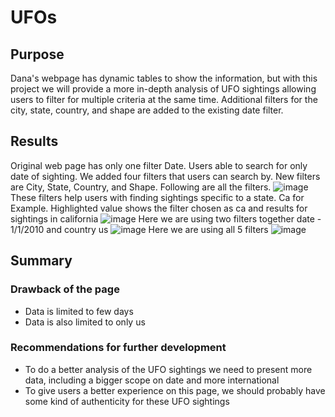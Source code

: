 # UFOs
## Purpose 
Dana's webpage has dynamic tables to show the information, but with this project we will provide a more in-depth analysis of UFO sightings allowing users to filter for multiple criteria at the same time. Additional filters for the city, state, country, and shape are added to the existing date filter.

## Results
Original web page has only one filter Date. Users able to search for only date of sighting. 
We added four filters that users can search by. New filters are City, State, Country, and Shape. Following are all the filters.
![image](https://user-images.githubusercontent.com/56806834/159208839-0b9f75c0-a89d-48b1-a37d-56bb390905b0.png)
These filters help users with finding sightings specific to a state. Ca for Example. Highlighted value shows the filter chosen as ca and results for sightings in california
![image](https://user-images.githubusercontent.com/56806834/159209003-b8fd7357-2af5-442f-91e4-55780f530fde.png)
Here we are using two filters together date - 1/1/2010 and country us
![image](https://user-images.githubusercontent.com/56806834/159209154-51c03fd4-6a30-4408-a711-2a89b9fa9d0d.png)
Here we are using all 5 filters
![image](https://user-images.githubusercontent.com/56806834/159209378-fb88a2e8-9953-4960-8339-49d07cb8abb7.png)

## Summary
### Drawback of the page
  - Data is limited to few days
  - Data is also limited to only us
### Recommendations for further development
  - To do a better analysis of the UFO sightings we need to present more data, including a bigger scope on date and more international
  - To give users a better experience on this page, we should probably have some kind of authenticity for these UFO sightings
  




